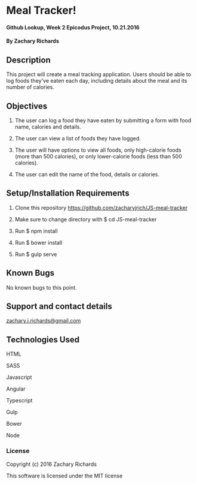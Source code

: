 # Meal Tracker!

#### Github Lookup, Week 2 Epicodus Project, 10.21.2016

#### By Zachary Richards

## Description

This project will create a meal tracking application. Users should be able to log foods they've eaten each day, including details about the meal and its number of calories.

## Objectives

1) The user can log a food they have eaten by submitting a form with food name, calories and details.

2) The user can view a list of foods they have logged.

3) The user will have options to view all foods, only high-calorie foods (more than 500 calories), or only lower-calorie foods (less than 500 calories).

4) The user can edit the name of the food, details or calories.

## Setup/Installation Requirements

1) Clone this repository https://github.com/zacharyjrich/JS-meal-tracker

2) Make sure to change directory with $ cd JS-meal-tracker

3) Run $ npm install

4) Run $ bower install

5) Run $ gulp serve

## Known Bugs

No known bugs to this point.

## Support and contact details

zachary.j.richards@gmail.com

## Technologies Used

HTML

SASS

Javascript

Angular

Typescript

Gulp

Bower

Node

### License

Copyright (c) 2016 Zachary Richards

This software is licensed under the MIT license
